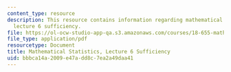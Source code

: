 ```yaml
---
content_type: resource
description: This resource contains information regarding mathematical statistics,
  lecture 6 sufficiency.
file: https://ol-ocw-studio-app-qa.s3.amazonaws.com/courses/18-655-mathematical-statistics-spring-2016/bbbca14a2009e47add8c7ea2a49daa41_MIT18_655S16_LecNote6.pdf
file_type: application/pdf
resourcetype: Document
title: Mathematical Statistics, Lecture 6 Sufficiency
uid: bbbca14a-2009-e47a-dd8c-7ea2a49daa41
---
```

